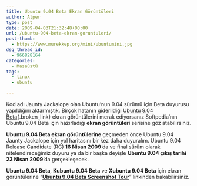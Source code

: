 ```yaml
---
title: Ubuntu 9.04 Beta Ekran Görüntüleri
author: Alper
type: post
date: 2009-04-03T21:32:48+00:00
url: /ubuntu-904-beta-ekran-goruntuleri/
post-thumb:
  - https://www.murekkep.org/mini/ubuntumini.jpg
dsq_thread_id:
  - 966828164
categories:
  - Masaüstü
tags:
  - linux
  - ubuntu

---
```

Kod adı Jaunty Jackalope olan Ubuntu’nun 9.04 sürümü için Beta duyurusu yapıldığını aktarmıştık. Birçok hatanın giderildiği [Ubuntu 9.04 Beta][1]{.broken_link} ekran görüntülerini merak ediyorsanız Softpedia&#8217;nın Ubuntu 9.04 Beta için hazırladığı **ekran görüntüleri** serisine göz atabilirsiniz. 

**Ubuntu 9.04 Beta ekran görüntülerine** geçmeden önce Ubuntu 9.04 Jaunty Jackalope için yol haritasını bir kez daha duyuralım. Ubuntu 9.04 Release Candidate (RC) **16 Nisan 2009**&#8216;da ve final sürüm olarak nitelendireceğimiz duyuru ya da bir başka deyişle **Ubuntu 9.04 çıkış tarihi 23 Nisan 2009**&#8216;da gerçekleşecek. 

**Ubuntu 9.04 Beta**, **Kubuntu 9.04 Beta** ve **Xubuntu 9.04 Beta** için ekran görüntülerine &#8220;**<a href="https://news.softpedia.com/news/Ubuntu-9-04-Beta-Screenshot-Tour-107809.shtml" target="_blank" class="broken_link">Ubuntu 9.04 Beta Screenshot Tour</a>**&#8221; linkinden bakabilirsiniz.

 [1]: https://www.murekkep.org/ubuntu-904-jaunty-jackalope-beta-hazir-1667